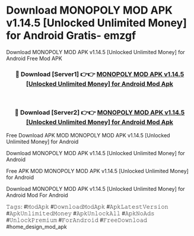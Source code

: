 # Download MONOPOLY MOD APK v1.14.5 [Unlocked Unlimited Money] for Android Gratis- emzgf
Download MONOPOLY MOD APK v1.14.5 [Unlocked Unlimited Money] for Android Free Mod APK

<div align="center">
<h3>🔴 Download [Server1] 👉👉 <a href="https://apk-comot.site?title=MONOPOLY_MOD_APK_v1.14.5_[Unlocked_Unlimited_Money]_for_Android">MONOPOLY MOD APK v1.14.5 [Unlocked Unlimited Money] for Android Mod Apk</a></h3><br>

<h3>🔴 Download [Server2] 👉👉 <a href="https://apk-comot.site?title=MONOPOLY_MOD_APK_v1.14.5_[Unlocked_Unlimited_Money]_for_Android">MONOPOLY MOD APK v1.14.5 [Unlocked Unlimited Money] for Android Mod Apk</a></h3>
</div>


Free Download APK MOD MONOPOLY MOD APK v1.14.5 [Unlocked Unlimited Money] for Android

Download MONOPOLY MOD APK v1.14.5 [Unlocked Unlimited Money] for Android 

Free APK MOD MONOPOLY MOD APK v1.14.5 [Unlocked Unlimited Money] for Android 

Download MONOPOLY MOD APK v1.14.5 [Unlocked Unlimited Money] for Android Mod For Android

𝚃𝚊𝚐𝚜: #𝙼𝚘𝚍𝙰𝚙𝚔 #𝙳𝚘𝚠𝚗𝚕𝚘𝚊𝚍𝙼𝚘𝚍𝙰𝚙𝚔 #𝙰𝚙𝚔𝙻𝚊𝚝𝚎𝚜𝚝𝚅𝚎𝚛𝚜𝚒𝚘𝚗 #𝙰𝚙𝚔𝚄𝚗𝚕𝚒𝚖𝚒𝚝𝚎𝚍𝙼𝚘𝚗𝚎𝚢 #𝙰𝚙𝚔𝚄𝚗𝚕𝚘𝚌𝚔𝙰𝚕𝚕 #𝙰𝚙𝚔𝙽𝚘𝙰𝚍𝚜 #𝚄𝚗𝚕𝚘𝚌𝚔𝙿𝚛𝚎𝚖𝚒𝚞𝚖 #𝙵𝚘𝚛𝙰𝚗𝚍𝚛𝚘𝚒𝚍 #𝙵𝚛𝚎𝚎𝙳𝚘𝚠𝚗𝚕𝚘𝚊𝚍 #home_design_mod_apk
